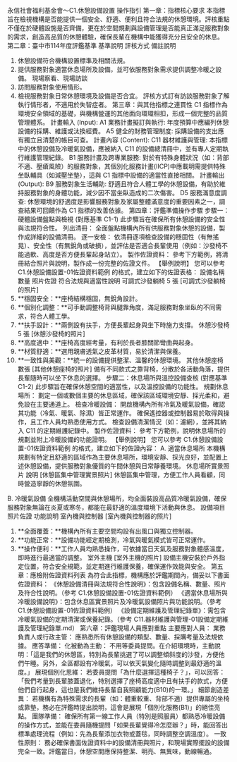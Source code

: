 永信社會福利基金會～C1.休憩設備設置 操作指引
第一章：指標核心要求
本指標旨在檢視機構是否能提供一個安全、舒適、便利且符合法規的休憩環境。評核重點不僅在於硬體設施是否齊備，更在於空間規劃與設備管理是否能真正滿足服務對象的需求，創造高品質的休憩體驗，確保長輩在機構中能獲得充分且安全的休息。
第二章：臺中市114年度評鑑基準
基準說明
評核方式
備註說明
1. 休憩設備符合機構設置標準及相關法規。
2. 提供服務對象適當休息場所及設備，並可依服務對象需求提供調整冷暖之設備。
現場察看、現場訪談
1. 訪問服務對象使用情形。
2. 檢視服務對象日常休憩環境及設備是否合宜。
評核方式訂有訪談服務對象了解執行情形者，不適用於失智症者。
第三章：與其他指標之連貫性
C1 指標作為環境安全領域的基礎，與機構營運的其他面向環環相扣，形成一個完整的品質管理體系。
計畫輸入 (Input):
A1 業務計畫擬訂與執行: 年度預算中應編列休憩設備的採購、維護或汰換經費。
A5 健全的財務管理制度: 採購設備的支出應有獨立且清楚的帳目可查。
計畫內容 (Content):
C11 器材維護與管理: 本指標中的休憩設備及冷暖氣設備，應被納入 C11 的設備總清冊中，並有專人定期執行維護管理紀錄。
B1 服務計畫及跨專業服務: 對於有特殊身體狀況（如：背部不適、壓瘡風險）的服務對象，其個別化服務計畫(IICP)中應載明需提供特殊坐臥輔具（如減壓坐墊），這與 C1 指標中設備的適當性直接相關。
計畫輸出 (Output):
B9 服務對象生活輔助: 舒適且符合人體工學的休憩設備，有助於維持服務對象的身體功能，減少因不當坐臥造成的二次傷害。
D5 服務滿意度調查: 休憩環境的舒適度是影響服務對象及家屬整體滿意度的重要因素之一，調查結果可回饋作為 C1 指標的改善依據。
第四章：評鑑準備操作步驟
步驟一：硬體設備盤點與檢視 (對應基準 C1-1)
此步驟旨在確保所有休憩設備的安全性與法規符合性。
列出清冊： 全面盤點機構內所有供服務對象休憩的設備，製作成詳細的設備清冊。
逐一安檢： 依清冊逐項檢查設備的穩固性（有無搖晃）、安全性（有無銳角或破損），並評估是否適合長輩使用（例如：沙發椅不能過軟、高度是否方便長輩起身站立）。
製作佐證資料： 參考下方範例，將清冊結合照片與說明，製作成一份完整的佐證文件。【舉例說明】您可以參考 C1.休憩設備設置-01佐證資料範例 的格式，建立如下的佐證表格：
設備名稱
數量
照片佐證
符合法規與適當性說明
可調式沙發躺椅
5 張
[可調式沙發躺椅的照片]
1. **穩固安全：**座椅結構穩固，無銳角設計。
2. **個別化調整：**可手動調整椅背與腿靠角度，滿足服務對象坐臥的不同需求，符合人體工學。
3. **扶手設計：**兩側設有扶手，方便長輩起身與坐下時施力支撐。
休憩沙發椅
5 張
[休憩沙發椅的照片]
1. **高度適中：**座椅高度經考量，有利於長者膝關節彎曲與起身。
2. **材質舒適：**選用親膚透氣之皮革材質，易於清潔與保養。
3. **一致性與美觀：**統一的設備提供整潔、溫馨的休憩環境。
其他休憩座椅
數張
[其他休憩座椅的照片]
備有不同款式之靠背椅，分散於各活動角落，提供長輩隨時可以坐下休息的選擇。
步驟二：休息場所與溫控設備查核 (對應基準 C1-2)
此步驟旨在確保休憩空間的適當性，以及溫控設備的功能性。
規劃休息場所： 劃定一個或數個主要的休息區域，確保該區域環境安靜、採光柔和，避免設在主要通道上。
檢查冷暖設備：
開啟機構內所有冷氣及暖氣設備，確認其功能（冷氣、暖氣、除濕）皆正常運作。
確保遙控器或控制器易於取得與操作，且工作人員均熟悉使用方式。
檢查設備清潔情況（如：濾網），並將其納入 C11 的定期維護紀錄中。
製作佐證資料： 參考下方範例，說明休息場所的規劃並附上冷暖設備的功能證明。【舉例說明】您可以參考 C1.休憩設備設置-01佐證資料範例 的格式，建立如下的佐證內容：A. 適當休息場所本機構規劃有特定且舒適的區域作為主要休息場所，環境安靜、採光良好，並配置上述休憩設備，提供服務對象優質的午間休憩與日常靜養環境。
休息場所實景照片
說明
[休憩區集中管理實景照片]
休憩區集中管理，方便工作人員看顧，同時營造寧靜的休憩氛圍。
B. 冷暖氣設備全機構活動空間與休憩場所，均全面裝設高品質冷暖氣設備，確保服務對象無論在炎夏或寒冬，都能在最舒適的溫度環境下活動與休息。
設備項目
照片佐證
功能說明
室內機與控制器
[室內機與控制器的照片]
1. **全面覆蓋：**機構內所有主要空間均設有出風口與獨立控制器。
2. **功能正常：**設備功能經定期檢測，冷氣與暖氣模式皆可正常運作。
3. **操作便利：**工作人員均熟悉操作，可依據當日天氣及服務對象體感溫度，即時進行最適當的調整。
室外主機
[室外主機的照片]
設備主機安裝於戶外指定位置，符合安全規範，並定期進行維護保養，確保運作效能與安全。
第五章：應檢附佐證資料列表
為符合此指標，機構應於評鑑期間內，備妥以下書面佐證資料：
《休憩設備清冊與法規符合性說明》：包含設備名稱、數量、照片及符合性說明。（參考 C1.休憩設備設置-01佐證資料範例）
《適當休息場所與冷暖設備說明》：包含休息區實景照片及冷暖氣設備照片與功能說明。（參考 C1.休憩設備設置-01佐證資料範例）
《設備定期維護及管理紀錄單》：需包含冷暖氣設備的定期清潔或保養紀錄。（參考 C11.器材維護與管理-01設備定期維護及管理紀錄單.md）
第六章：評鑑現場人員應對重點
主要應對人員：
業務負責人或行政主管： 應熟悉所有休憩設備的類型、數量、採購考量及法規依據。
應答準備：
化被動為主動： 不用等委員提問。在介紹環境時，主動說明：「這是我們的休憩區，特別為長輩挑選了可以調整傾斜度的沙發，方便他們午睡。另外，全區都設有冷暖氣，可以依天氣變化隨時調整到最舒適的溫度。」
展現個別化思維： 若委員提問「為什麼選擇這種椅子？」，可以回答：「我們考量到長輩膝蓋退化，特別選擇了座椅高度適中且有扶手的款式，方便他們自行起身，這也是我們維持長輩自我照顧能力(B10)的一環。」
細節創造差異： 若機構有為特殊需求的長輩（如：體重較重、背部不適）提供專屬的坐椅或靠墊，務必在評鑑時提出說明，這會是展現「個別化服務(B1)」的絕佳亮點。
團隊準備：
確保所有第一線工作人員（特別是照服員）都熟悉冷暖設備的操作方式，並能在委員隨機提問「如果長輩覺得冷怎麼辦？」時，能回答出標準處理流程（例如：先為長輩添加衣物或蓋毯，同時調整空調溫度）。
一致性原則：
務必確保書面佐證資料中的設備清冊與照片，和現場實際擺設的設備完全一致。評鑑當日，休憩空間應保持整潔、明亮、無異味，動線暢通。